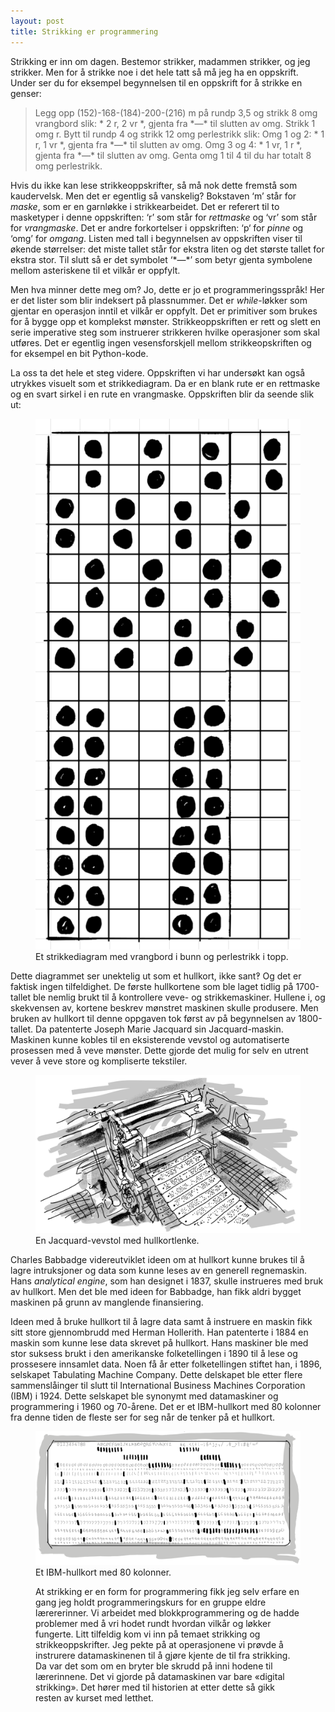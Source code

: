 ```yaml
---
layout: post
title: Strikking er programmering
---
```


Strikking er inn om dagen. Bestemor strikker, madammen strikker, og jeg strikker. Men for å strikke noe i det hele tatt så må jeg ha en oppskrift. Under ser du for eksempel begynnelsen til en oppskrift for å strikke en genser:

> Legg opp (152)-168-(184)-200-(216) m på rundp 3,5 og strikk 8 omg vrangbord slik: \* 2 r, 2 vr \*, gjenta fra \*—\* til slutten av omg. Strikk 1 omg r. Bytt til rundp 4 og strikk 12 omg perlestrikk slik: Omg 1 og 2: \* 1 r, 1 vr \*, gjenta fra \*—\* til slutten av omg. Omg 3 og 4: \* 1 vr, 1 r \*, gjenta fra \*—\* til slutten av omg. Genta omg 1 til 4 til du har totalt 8 omg perlestrikk.

Hvis du ikke kan lese strikkeoppskrifter, så må nok dette fremstå som kaudervelsk. Men det er egentlig så vanskelig? Bokstaven ‘m’ står for *maske*, som er en garnløkke i strikkearbeidet. Det er referert til to masketyper i denne oppskriften: ‘r’ som står for *rettmaske* og ‘vr’ som står for *vrangmaske*. Det er andre forkortelser i oppskriften: ‘p‘ for _pinne_ og ‘omg’ for _omgang_. Listen med tall i begynnelsen av oppskriften viser til økende størrelser: det miste tallet står for ekstra liten og det største tallet for ekstra stor.  Til slutt så er det symbolet ‘\*—\*’ som betyr gjenta symbolene mellom asteriskene til et vilkår er oppfylt.

Men hva minner dette meg om? Jo, dette er jo et programmeringsspråk! Her er det lister som blir indeksert på plassnummer. Det er *while*-løkker som gjentar en operasjon inntil et vilkår er oppfylt. Det er primitiver som brukes for å bygge opp et komplekst mønster. Strikkeoppskriften er rett og slett en serie imperative steg som instruerer strikkeren hvilke operasjoner som skal utføres. Det er egentlig ingen vesensforskjell mellom strikkeopskriften og for eksempel en bit Python-kode.

La oss ta det hele et steg videre. Oppskriften vi har undersøkt kan også utrykkes visuelt som et strikkediagram. Da er en blank rute er en rettmaske og en svart sirkel i en rute en vrangmaske. Oppskriften blir da seende slik ut:

<figure>
    <img src="/assets/images/strikkemonster.webp " alt="Tegnet illustrasjon som viser et strikkemønster">
    <figcaption>Et strikkediagram med vrangbord i bunn og perlestrikk i topp.</figcaption>
</figure>

Dette diagrammet ser unektelig ut som et hullkort, ikke sant‽ Og det er faktisk ingen tilfeldighet. De første hullkortene som ble laget tidlig på 1700-tallet ble nemlig brukt til å kontrollere veve- og strikkemaskiner. Hullene i, og skekvensen av, kortene beskrev mønstret maskinen skulle produsere. Men bruken av hullkort til denne oppgaven tok først av på begynnelsen av 1800-tallet. Da patenterte Joseph Marie Jacquard sin Jacquard-maskin. Maskinen kunne kobles til en eksisterende vevstol og automatiserte prosessen med å veve mønster. Dette gjorde det mulig for selv en utrent vever å veve store og kompliserte tekstiler.

<figure>
    <img src="/assets/images/jacquard-vevstol.webp " alt="Tegnet illustrasjon som viser en Jacquard-vevstol">
    <figcaption>En Jacquard-vevstol med hullkortlenke.</figcaption>
</figure>

Charles Babbadge videreutviklet ideen om at hullkort kunne brukes til å lagre intruksjoner og data som kunne leses av en generell regnemaskin. Hans _analytical engine_, som han designet i 1837, skulle instrueres med bruk av hullkort. Men det ble med ideen for Babbadge, han fikk aldri bygget maskinen på grunn av manglende finansiering.

Ideen med å bruke hullkort til å lagre data samt å instruere en maskin fikk sitt store gjennombrudd med Herman Hollerith. Han patenterte i 1884 en maskin som kunne lese data skrevet på hullkort. Hans maskiner ble med stor suksess brukt i den amerikanske folketellingen i 1890 til å lese og prossesere innsamlet data. Noen få år etter folketellingen stiftet han, i 1896, selskapet Tabulating Machine Company. Dette delskapet ble etter flere sammenslåinger til slutt til International Business Machines Corporation (IBM) i 1924. Dette selskapet ble synonymt med datamaskiner og programmering i 1960 og 70-årene. Det er et IBM-hullkort med 80 kolonner fra denne tiden de fleste ser for seg når de tenker på et hullkort.

<figure>
    <img src="/assets/images/ibm-hullkort.webp " alt="Tegnet illustrasjon som viser et IBM-hullkort">
    <figcaption>Et IBM-hullkort med 80 kolonner.</figcaption>

At strikking er en form for programmering fikk jeg selv erfare en gang jeg holdt programmeringskurs for en gruppe eldre lærererinner. Vi arbeidet med blokkprogrammering og de hadde problemer med å vri hodet rundt hvordan vilkår og løkker fungerte. Litt tilfeldig kom vi inn på temaet strikking og strikkeoppskrifter. Jeg pekte på at operasjonene vi prøvde å instrurere datamaskinenen til å gjøre kjente de til fra strikking. Da var det som om en bryter ble skrudd på inni hodene til lærerinnene. Det vi gjorde på datamaskinen var bare «digital strikking». Det hører med til historien at etter dette så gikk resten av kurset med letthet.
